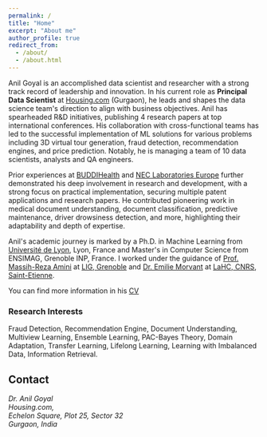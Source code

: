 ```yaml
---
permalink: /
title: "Home"
excerpt: "About me"
author_profile: true
redirect_from: 
  - /about/
  - /about.html
---
```


Anil Goyal is an accomplished data scientist and researcher with a strong track record of leadership and innovation. In his current role as **Principal Data Scientist** at [Housing.com](https://housing.com/) (Gurgaon), he leads and shapes the data science team's direction to align with business objectives. Anil has spearheaded R&D initiatives, publishing 4 research papers at top international conferences. His collaboration with cross-functional teams has led to the successful implementation of ML solutions for various problems including 3D virtual tour generation, fraud detection, recommendation engines, and price prediction. Notably, he is managing a team of 10 data scientists, analysts and QA engineers.

Prior experiences at [BUDDIHealth](https://buddi.ai/) and [NEC Laboratories Europe](https://www.neclab.eu/) further demonstrated his deep involvement in research and development, with a strong focus on practical implementation, securing multiple patent applications and research papers. He contributed pioneering work in medical document understanding, document classification, predictive maintenance, driver drowsiness detection, and more, highlighting their adaptability and depth of expertise.

Anil's academic journey is marked by a Ph.D.  in Machine Learning from [Université de  Lyon](https://www.universite-lyon.fr/version-anglaise/udl-en-6709.kjsp), Lyon, France and Master's in Computer Science from  ENSIMAG, Grenoble INP, France.  I worked under the guidance of [Prof. Massih-Reza Amini](http://ama.liglab.fr/~amini/ ) at [LIG, Grenoble](https://www.liglab.fr/) and [Dr. Emilie Morvant](https://emorvant.github.io/) at [LaHC, CNRS, Saint-Etienne](http://laboratoirehubertcurien.fr/).

You can find more information in his [CV](https://goyalanil.github.io/files/Anil_Goyal_Resume.pdf)

### Research Interests 
Fraud Detection, Recommendation Engine, Document Understanding, Multiview Learning, Ensemble Learning, PAC-Bayes Theory, Domain Adaptation, Transfer Learning, Lifelong Learning, Learning with Imbalanced Data, Information Retrieval. 

## Contact
<address>
  Dr. Anil Goyal <br />Housing.com,<br />  Echelon Square, Plot 25, Sector 32 <br /> Gurgaon, India<br />
</address>

